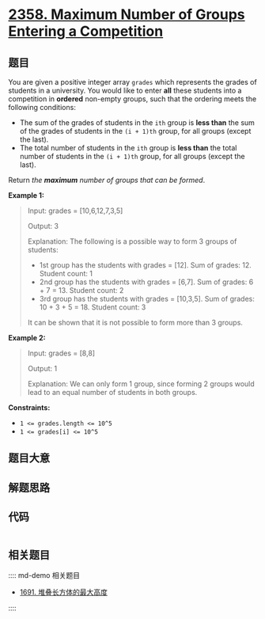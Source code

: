 # [2358. Maximum Number of Groups Entering a Competition](https://leetcode.com/problems/maximum-number-of-groups-entering-a-competition/)

## 题目

You are given a positive integer array `grades` which represents the grades of
students in a university. You would like to enter **all** these students into
a competition in **ordered** non-empty groups, such that the ordering meets
the following conditions:

- The sum of the grades of students in the `ith` group is **less than** the sum of the grades of students in the `(i + 1)th` group, for all groups (except the last).
- The total number of students in the `ith` group is **less than** the total number of students in the `(i + 1)th` group, for all groups (except the last).

Return _the **maximum** number of groups that can be formed_.

**Example 1:**

> Input: grades = [10,6,12,7,3,5]
>
> Output: 3
>
> Explanation: The following is a possible way to form 3 groups of students:
>
> - 1st group has the students with grades = [12]. Sum of grades: 12. Student count: 1
> - 2nd group has the students with grades = [6,7]. Sum of grades: 6 + 7 = 13. Student count: 2
> - 3rd group has the students with grades = [10,3,5]. Sum of grades: 10 + 3 + 5 = 18. Student count: 3
>
> It can be shown that it is not possible to form more than 3 groups.

**Example 2:**

> Input: grades = [8,8]
>
> Output: 1
>
> Explanation: We can only form 1 group, since forming 2 groups would lead to an equal number of students in both groups.

**Constraints:**

- `1 <= grades.length <= 10^5`
- `1 <= grades[i] <= 10^5`

## 题目大意

## 解题思路

## 代码

```javascript

```

## 相关题目

:::: md-demo 相关题目

- [1691. 堆叠长方体的最大高度](https://leetcode.com/problems/maximum-height-by-stacking-cuboids)

::::
